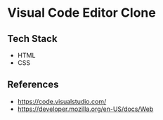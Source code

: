 # Visual Code Editor Clone

## Tech Stack

- HTML
- CSS

## References

- https://code.visualstudio.com/
- https://developer.mozilla.org/en-US/docs/Web